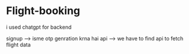 # Flight-booking

i used chatgpt for backend

signup --> isme otp genration krna hai
api --> we have to find api to fetch flight data
